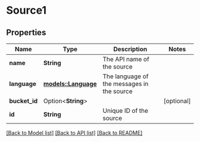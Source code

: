 # Source1

## Properties

Name | Type | Description | Notes
------------ | ------------- | ------------- | -------------
**name** | **String** | The API name of the source | 
**language** | [**models::Language**](Language.md) | The language of the messages in the source | 
**bucket_id** | Option<**String**> |  | [optional]
**id** | **String** | Unique ID of the source | 

[[Back to Model list]](../README.md#documentation-for-models) [[Back to API list]](../README.md#documentation-for-api-endpoints) [[Back to README]](../README.md)



